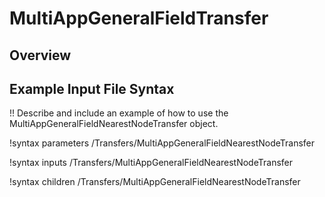 # MultiAppGeneralFieldTransfer

## Overview




## Example Input File Syntax

!! Describe and include an example of how to use the MultiAppGeneralFieldNearestNodeTransfer object.

!syntax parameters /Transfers/MultiAppGeneralFieldNearestNodeTransfer

!syntax inputs /Transfers/MultiAppGeneralFieldNearestNodeTransfer

!syntax children /Transfers/MultiAppGeneralFieldNearestNodeTransfer
